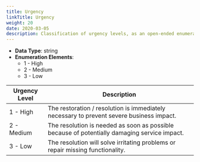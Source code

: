 ```yaml
---
title: Urgency
linkTitle: Urgency
weight: 20
date: 2020-03-05
description: Classification of urgency levels, as an open-ended enumeration.
---
```


* **Data Type**: string
* **Enumeration Elements**:
    * 1 - High
    * 2 - Medium
    * 3 - Low

| Urgency Level | Description |
|---------------|-------------|
| 1 - High      | The restoration / resolution is immediately necessary to prevent severe business impact. |
| 2 - Medium    | The resolution is needed as soon as possible because of potentially damaging service impact. |
| 3 - Low       | The resolution will solve irritating problems or repair missing functionality. |
